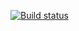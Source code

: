 [![Build status](https://ci.appveyor.com/api/projects/status/okhufpdjicp44qbl?svg=true)](https://ci.appveyor.com/project/xdreenz/java-aqa2-echo)